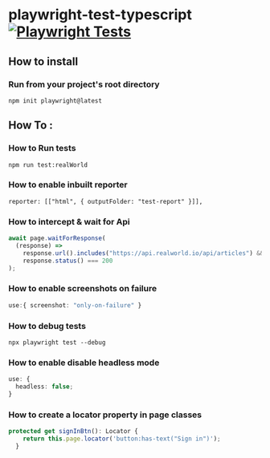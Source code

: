 # playwright-test-typescript [![Playwright Tests](https://github.com/jatin93/playwright-test-typescript/actions/workflows/playwright.yml/badge.svg)](https://github.com/jatin93/playwright-test-typescript/actions/workflows/playwright.yml)

## How to install

### Run from your project's root directory

```
npm init playwright@latest
```

## How To : 

### How to Run tests

```
npm run test:realWorld
```

### How to enable inbuilt reporter

```
reporter: [["html", { outputFolder: "test-report" }]],
```

### How to intercept & wait for Api

```ts
await page.waitForResponse(
  (response) =>
    response.url().includes("https://api.realworld.io/api/articles") &&
    response.status() === 200
);
```

### How to enable screenshots on failure

```ts
use:{ screenshot: "only-on-failure" }
```

### How to debug tests

```
npx playwright test --debug
```

### How to enable disable headless mode

```ts
use: {
  headless: false;
}
```

### How to create a locator property in page classes
```ts
protected get signInBtn(): Locator {
    return this.page.locator('button:has-text("Sign in")');
  }
```
